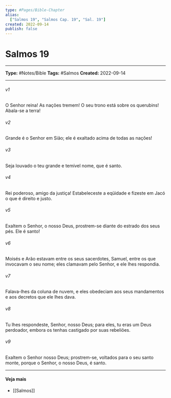 ```yaml
---
type: #Pages/Bible-Chapter
alias:
  ["Salmos 19", "Salmos Cap. 19", "Sal. 19"]
created: 2022-09-14
publish: false
---
```


# Salmos 19

---

**Type:** #Notes/Bible
**Tags:** #Salmos
**Created:** 2022-09-14

---

###### v1
O Senhor reina! As nações tremem! O seu trono está sobre os querubins! Abala-se a terra!
###### v2
Grande é o Senhor em Sião; ele é exaltado acima de todas as nações!
###### v3
Seja louvado o teu grande e temível nome, que é santo.
###### v4
Rei poderoso, amigo da justiça! Estabeleceste a eqüidade e fizeste em Jacó o que é direito e justo.
###### v5
Exaltem o Senhor, o nosso Deus, prostrem-se diante do estrado dos seus pés. Ele é santo!
###### v6
Moisés e Arão estavam entre os seus sacerdotes, Samuel, entre os que invocavam o seu nome; eles clamavam pelo Senhor, e ele lhes respondia.
###### v7
Falava-lhes da coluna de nuvem, e eles obedeciam aos seus mandamentos e aos decretos que ele lhes dava.
###### v8
Tu lhes respondeste, Senhor, nosso Deus; para eles, tu eras um Deus perdoador, embora os tenhas castigado por suas rebeliões.
###### v9
Exaltem o Senhor nosso Deus; prostrem-se, voltados para o seu santo monte, porque o Senhor, o nosso Deus, é santo.


---

#### Veja mais

- [[Salmos]]
